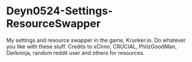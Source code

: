# Deyn0524-Settings-ResourceSwapper
My settings and resource swapper in the game, Krunker.io.
Do whatever you like with these stuff. Credits to xCirno, CRUCIAL, PhilzGoodMan, Darkninja, random reddit user and others for resources.